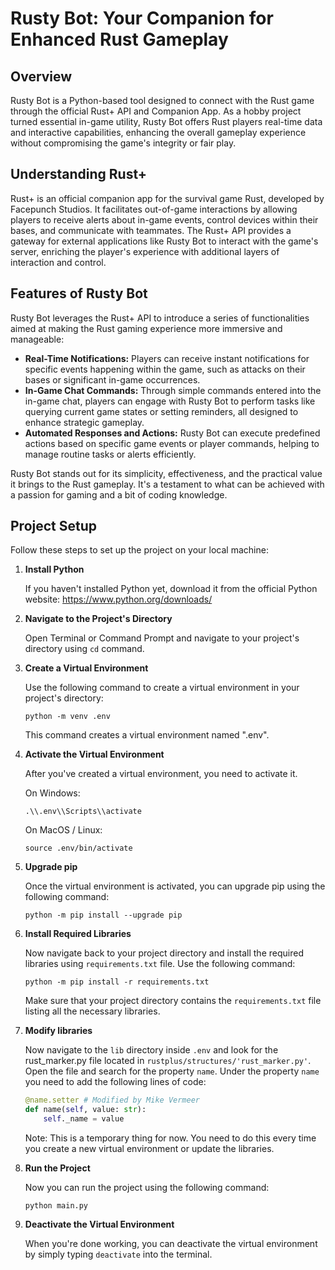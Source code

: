 # Rusty Bot: Your Companion for Enhanced Rust Gameplay

## Overview

Rusty Bot is a Python-based tool designed to connect with the Rust game through the official Rust+ API and Companion App. As a hobby project turned essential in-game utility, Rusty Bot offers Rust players real-time data and interactive capabilities, enhancing the overall gameplay experience without compromising the game's integrity or fair play.

## Understanding Rust+

Rust+ is an official companion app for the survival game Rust, developed by Facepunch Studios. It facilitates out-of-game interactions by allowing players to receive alerts about in-game events, control devices within their bases, and communicate with teammates. The Rust+ API provides a gateway for external applications like Rusty Bot to interact with the game's server, enriching the player's experience with additional layers of interaction and control.

## Features of Rusty Bot

Rusty Bot leverages the Rust+ API to introduce a series of functionalities aimed at making the Rust gaming experience more immersive and manageable:

- **Real-Time Notifications:** Players can receive instant notifications for specific events happening within the game, such as attacks on their bases or significant in-game occurrences.
- **In-Game Chat Commands:** Through simple commands entered into the in-game chat, players can engage with Rusty Bot to perform tasks like querying current game states or setting reminders, all designed to enhance strategic gameplay.
- **Automated Responses and Actions:** Rusty Bot can execute predefined actions based on specific game events or player commands, helping to manage routine tasks or alerts efficiently.

Rusty Bot stands out for its simplicity, effectiveness, and the practical value it brings to the Rust gameplay. It's a testament to what can be achieved with a passion for gaming and a bit of coding knowledge.



## Project Setup

Follow these steps to set up the project on your local machine:

1. **Install Python**

   If you haven't installed Python yet, download it from the official Python website: https://www.python.org/downloads/

2. **Navigate to the Project's Directory**

   Open Terminal or Command Prompt and navigate to your project's directory using `cd` command.

3. **Create a Virtual Environment**

   Use the following command to create a virtual environment in your project's directory:
   ```shell
   python -m venv .env
   ```
   This command creates a virtual environment named ".env".

4. **Activate the Virtual Environment**

   After you've created a virtual environment, you need to activate it.

   On Windows:
   ```shell
   .\\.env\\Scripts\\activate
   ```
   On MacOS / Linux:
    ```shell
   source .env/bin/activate
    ```

5. **Upgrade pip**

   Once the virtual environment is activated, you can upgrade pip using the following command:
   ```shell
   python -m pip install --upgrade pip
   ```
   
6. **Install Required Libraries**

   Now navigate back to your project directory and install the required libraries using `requirements.txt` file. Use the following command:
   ```shell
   python -m pip install -r requirements.txt
   ```
   Make sure that your project directory contains the `requirements.txt` file listing all the necessary libraries.

7. **Modify libraries**

    Now navigate to the `lib` directory inside `.env` and look for the rust_marker.py file located in `rustplus/structures/'rust_marker.py'`.
    Open the file and search for the property `name`.
    Under the property `name` you need to add the following lines of code:
    ```python
    @name.setter # Modified by Mike Vermeer
    def name(self, value: str):
        self._name = value
    ```

    Note: This is a temporary thing for now. You need to do this every time you create a new virtual environment or update the libraries.


8. **Run the Project**

   Now you can run the project using the following command:
   ```shell
   python main.py
   ```

9. **Deactivate the Virtual Environment**

   When you're done working, you can deactivate the virtual environment by simply typing `deactivate` into the terminal.

